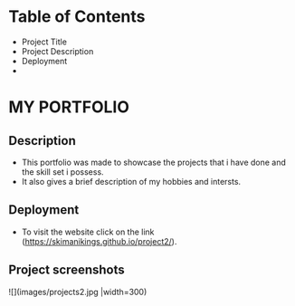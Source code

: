 # Table of Contents

* Project Title
* Project Description
* Deployment
* 


# MY PORTFOLIO

## Description

- This portfolio was made to showcase the projects that i have done and the skill set i possess.
- It also gives a brief description of my hobbies and intersts.

## Deployment

- To visit the website click on the link (https://skimanikings.github.io/project2/).

## Project screenshots 
![](images/projects2.jpg |width=300) 

